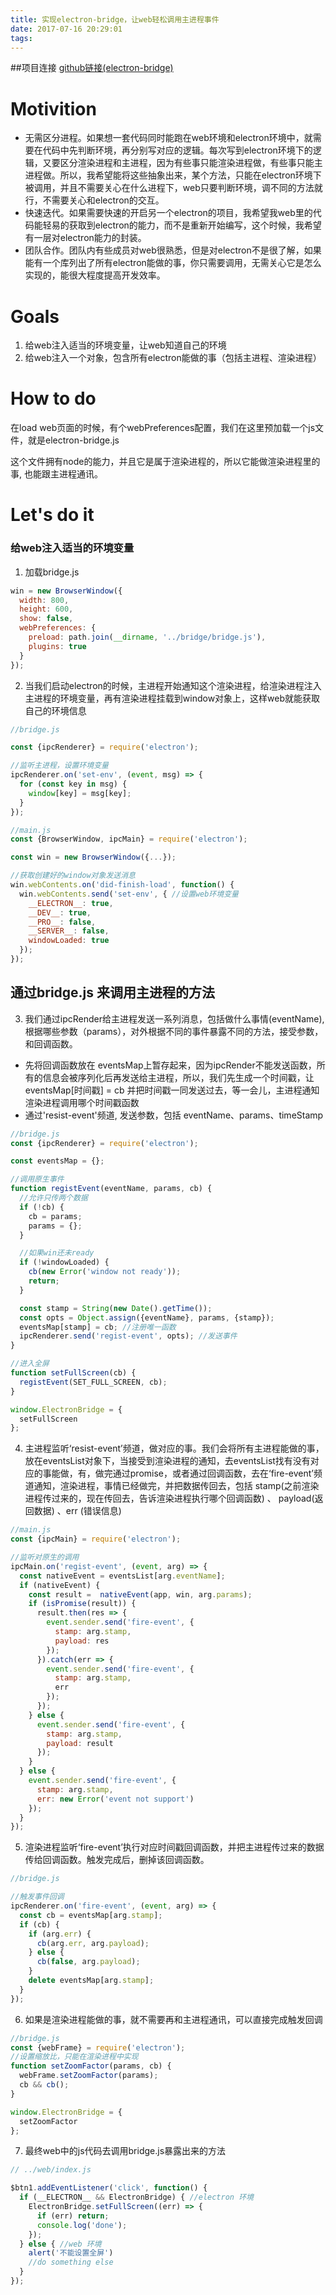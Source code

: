 ```yaml
---
title: 实现electron-bridge，让web轻松调用主进程事件
date: 2017-07-16 20:29:01
tags:
---
```


##项目连接
[github链接(electron-bridge)](https://github.com/Hokkaidosunny/electron-bridge)

# Motivition

* 无需区分进程。如果想一套代码同时能跑在web环境和electron环境中，就需要在代码中先判断环境，再分别写对应的逻辑。每次写到electron环境下的逻辑，又要区分渲染进程和主进程，因为有些事只能渲染进程做，有些事只能主进程做。所以，我希望能将这些抽象出来，某个方法，只能在electron环境下被调用，并且不需要关心在什么进程下，web只要判断环境，调不同的方法就行，不需要关心和electron的交互。
* 快速迭代。如果需要快速的开启另一个electron的项目，我希望我web里的代码能轻易的获取到electron的能力，而不是重新开始编写，这个时候，我希望有一层对electron能力的封装。
* 团队合作。团队内有些成员对web很熟悉，但是对electron不是很了解，如果能有一个库列出了所有electron能做的事，你只需要调用，无需关心它是怎么实现的，能很大程度提高开发效率。



# Goals

1. 给web注入适当的环境变量，让web知道自己的环境
2. 给web注入一个对象，包含所有electron能做的事（包括主进程、渲染进程）


# How to do

在load web页面的时候，有个webPreferences配置，我们在这里预加载一个js文件，就是electron-bridge.js

这个文件拥有node的能力，并且它是属于渲染进程的，所以它能做渲染进程里的事, 也能跟主进程通讯。


# Let's do it

### 给web注入适当的环境变量

1. 加载bridge.js

```javascript
win = new BrowserWindow({
  width: 800,
  height: 600,
  show: false,
  webPreferences: {
    preload: path.join(__dirname, '../bridge/bridge.js'),
    plugins: true
  }
});
```

2. 当我们启动electron的时候，主进程开始通知这个渲染进程，给渲染进程注入主进程的环境变量，再有渲染进程挂载到window对象上，这样web就能获取自己的环境信息

```javascript
//bridge.js

const {ipcRenderer} = require('electron');

//监听主进程，设置环境变量
ipcRenderer.on('set-env', (event, msg) => {
  for (const key in msg) {
    window[key] = msg[key];
  }
});

```

```javascript
//main.js
const {BrowserWindow, ipcMain} = require('electron');

const win = new BrowserWindow({...});

//获取创建好的window对象发送消息
win.webContents.on('did-finish-load', function() {
  win.webContents.send('set-env', { //设置web环境变量
    __ELECTRON__: true,
    __DEV__: true,
    __PRO__: false,
    __SERVER__: false,
    windowLoaded: true
  });
});
```

##  通过bridge.js 来调用主进程的方法

3. 我们通过ipcRender给主进程发送一系列消息，包括做什么事情(eventName), 根据哪些参数（params），对外根据不同的事件暴露不同的方法，接受参数，和回调函数。

* 先将回调函数放在 eventsMap上暂存起来，因为ipcRender不能发送函数，所有的信息会被序列化后再发送给主进程，所以，我们先生成一个时间戳，让 eventsMap[时间戳] = cb 并把时间戳一同发送过去，等一会儿，主进程通知渲染进程调用哪个时间戳函数
* 通过'resist-event'频道,  发送参数，包括  eventName、params、timeStamp

```javascript
//bridge.js
const {ipcRenderer} = require('electron');

const eventsMap = {};

//调用原生事件
function registEvent(eventName, params, cb) {
  //允许只传两个数据
  if (!cb) {
    cb = params;
    params = {};
  }

  //如果win还未ready
  if (!windowLoaded) {
    cb(new Error('window not ready'));
    return;
  }

  const stamp = String(new Date().getTime());
  const opts = Object.assign({eventName}, params, {stamp});
  eventsMap[stamp] = cb; //注册唯一函数
  ipcRenderer.send('regist-event', opts); //发送事件
}

//进入全屏
function setFullScreen(cb) {
  registEvent(SET_FULL_SCREEN, cb);
}

window.ElectronBridge = {
  setFullScreen
};
```

4. 主进程监听‘resist-event’频道，做对应的事。我们会将所有主进程能做的事，放在eventsList对象下，当接受到渲染进程的通知，去eventsList找有没有对应的事能做，有，做完通过promise，或者通过回调函数，去在‘fire-event’频道通知，渲染进程，事情已经做完，并把数据传回去，包括 stamp(之前渲染进程传过来的，现在传回去，告诉渲染进程执行哪个回调函数) 、 payload(返回数据) 、err (错误信息)

```javascript
//main.js
const {ipcMain} = require('electron');

//监听对原生的调用
ipcMain.on('regist-event', (event, arg) => {
  const nativeEvent = eventsList[arg.eventName];
  if (nativeEvent) {
    const result =  nativeEvent(app, win, arg.params);
    if (isPromise(result)) {
      result.then(res => {
        event.sender.send('fire-event', {
          stamp: arg.stamp,
          payload: res
        });
      }).catch(err => {
        event.sender.send('fire-event', {
          stamp: arg.stamp,
          err
        });
      });
    } else {
      event.sender.send('fire-event', {
        stamp: arg.stamp,
        payload: result
      });
    }
  } else {
    event.sender.send('fire-event', {
      stamp: arg.stamp,
      err: new Error('event not support')
    });
  }
});
```

5. 渲染进程监听‘fire-event’执行对应时间戳回调函数，并把主进程传过来的数据传给回调函数。触发完成后，删掉该回调函数。

```javascript
//bridge.js

//触发事件回调
ipcRenderer.on('fire-event', (event, arg) => {
  const cb = eventsMap[arg.stamp];
  if (cb) {
    if (arg.err) {
      cb(arg.err, arg.payload);
    } else {
      cb(false, arg.payload);
    }
    delete eventsMap[arg.stamp];
  }
});
```

6. 如果是渲染进程能做的事，就不需要再和主进程通讯，可以直接完成触发回调

```javascript
//bridge.js
const {webFrame} = require('electron');
//设置缩放比，只能在渲染进程中实现
function setZoomFactor(params, cb) {
  webFrame.setZoomFactor(params);
  cb && cb();
}

window.ElectronBridge = {
  setZoomFactor
};
```

7. 最终web中的js代码去调用bridge.js暴露出来的方法

```javascript
// ../web/index.js

$btn1.addEventListener('click', function() {
  if (__ELECTRON__ && ElectronBridge) { //electron 环境
    ElectronBridge.setFullScreen((err) => {
      if (err) return;
      console.log('done');
    });
  } else { //web 环境
    alert('不能设置全屏')
    //do something else
  }
});
```
